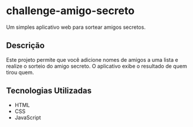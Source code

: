 # challenge-amigo-secreto

Um simples aplicativo web para sortear amigos secretos.

## Descrição

Este projeto permite que você adicione nomes de amigos a uma lista e realize o sorteio do amigo secreto. O aplicativo exibe o resultado de quem tirou quem.

## Tecnologias Utilizadas

- HTML
- CSS
- JavaScript
